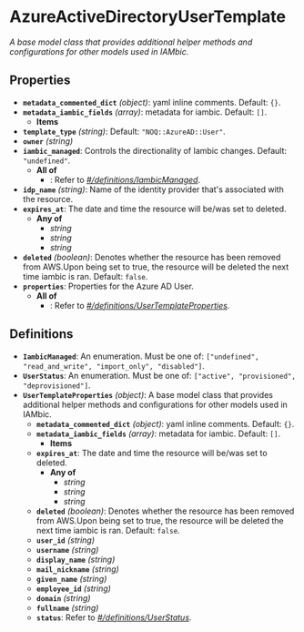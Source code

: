 # AzureActiveDirectoryUserTemplate

*A base model class that provides additional helper methods and
configurations for other models used in IAMbic.*

## Properties

- **`metadata_commented_dict`** *(object)*: yaml inline comments. Default: `{}`.
- **`metadata_iambic_fields`** *(array)*: metadata for iambic. Default: `[]`.
  - **Items**
- **`template_type`** *(string)*: Default: `"NOQ::AzureAD::User"`.
- **`owner`** *(string)*
- **`iambic_managed`**: Controls the directionality of Iambic changes. Default: `"undefined"`.
  - **All of**
    - : Refer to *[#/definitions/IambicManaged](#definitions/IambicManaged)*.
- **`idp_name`** *(string)*: Name of the identity provider that's associated with the resource.
- **`expires_at`**: The date and time the resource will be/was set to deleted.
  - **Any of**
    - *string*
    - *string*
    - *string*
- **`deleted`** *(boolean)*: Denotes whether the resource has been removed from AWS.Upon being set to true, the resource will be deleted the next time iambic is ran. Default: `false`.
- **`properties`**: Properties for the Azure AD User.
  - **All of**
    - : Refer to *[#/definitions/UserTemplateProperties](#definitions/UserTemplateProperties)*.
## Definitions

- <a id="definitions/IambicManaged"></a>**`IambicManaged`**: An enumeration. Must be one of: `["undefined", "read_and_write", "import_only", "disabled"]`.
- <a id="definitions/UserStatus"></a>**`UserStatus`**: An enumeration. Must be one of: `["active", "provisioned", "deprovisioned"]`.
- <a id="definitions/UserTemplateProperties"></a>**`UserTemplateProperties`** *(object)*: A base model class that provides additional helper methods and
configurations for other models used in IAMbic.
  - **`metadata_commented_dict`** *(object)*: yaml inline comments. Default: `{}`.
  - **`metadata_iambic_fields`** *(array)*: metadata for iambic. Default: `[]`.
    - **Items**
  - **`expires_at`**: The date and time the resource will be/was set to deleted.
    - **Any of**
      - *string*
      - *string*
      - *string*
  - **`deleted`** *(boolean)*: Denotes whether the resource has been removed from AWS.Upon being set to true, the resource will be deleted the next time iambic is ran. Default: `false`.
  - **`user_id`** *(string)*
  - **`username`** *(string)*
  - **`display_name`** *(string)*
  - **`mail_nickname`** *(string)*
  - **`given_name`** *(string)*
  - **`employee_id`** *(string)*
  - **`domain`** *(string)*
  - **`fullname`** *(string)*
  - **`status`**: Refer to *[#/definitions/UserStatus](#definitions/UserStatus)*.
